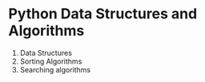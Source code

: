 # Python Data Structures and Algorithms
1) Data Structures 
2) Sorting Algorithms
3) Searching algorithms